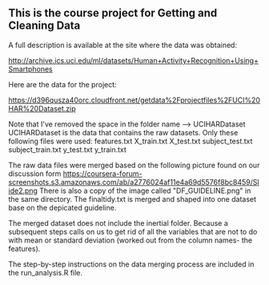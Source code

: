 ## This is the course project for Getting and Cleaning Data

A full description is available at the site where the data was obtained: 

http://archive.ics.uci.edu/ml/datasets/Human+Activity+Recognition+Using+Smartphones 

Here are the data for the project: 

https://d396qusza40orc.cloudfront.net/getdata%2Fprojectfiles%2FUCI%20HAR%20Dataset.zip 

Note that I've removed the space in the folder name --> UCIHARDataset
UCIHARDataset is the data that contains the raw datasets. Only these following files were used:
features.txt
X_train.txt
X_test.txt
subject_test.txt
subject_train.txt
y_test.txt
y_train.txt

The raw data files were merged based on the following picture found on our discussion form
https://coursera-forum-screenshots.s3.amazonaws.com/ab/a2776024af11e4a69d5576f8bc8459/Slide2.png
There is also a copy of the image called "DF_GUIDELINE.png" in the same directory. The finaltidy.txt is merged and shaped into one dataset base on the depicated guideline. 


The merged dataset does not include the inertial folder. Because a subsequent steps calls on us to get rid of all the variables that are not to do with mean or standard deviation (worked out from the column names- the features).

The step-by-step instructions on the data merging process are included in the run_analysis.R file. 